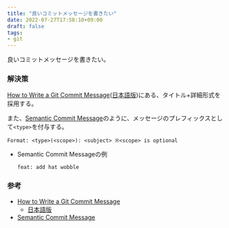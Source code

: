 ```yaml
---
title: "良いコミットメッセージを書きたい"
date: 2022-07-27T17:58:10+09:00
draft: false
tags:
- git
---
```


良いコミットメッセージを書きたい。

<!--more-->

### 解決策

[How to Write a Git Commit Message](https://cbea.ms/git-commit/)([日本語版](https://postd.cc/how-to-write-a-git-commit-message/))にある、タイトル+詳細形式を採用する。

また、[Semantic Commit Message](https://gist.github.com/joshbuchea/6f47e86d2510bce28f8e7f42ae84c716)のように、メッセージのプレフィックスとして`<type>`を付与する。

~~~text
Format: <type>(<scope>): <subject> ※<scope> is optional
~~~

- Semantic Commit Messageの例

    ~~~text
    feat: add hat wobble
    ~~~


### 参考

- [How to Write a Git Commit Message](https://cbea.ms/git-commit/)
  - [日本語版](https://postd.cc/how-to-write-a-git-commit-message/)
- [Semantic Commit Message](https://gist.github.com/joshbuchea/6f47e86d2510bce28f8e7f42ae84c716)
